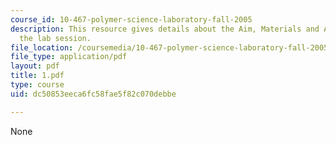 ```yaml
---
course_id: 10-467-polymer-science-laboratory-fall-2005
description: This resource gives details about the Aim, Materials and Apparatus of
  the lab session.
file_location: /coursemedia/10-467-polymer-science-laboratory-fall-2005/dc50853eeca6fc58fae5f82c070debbe_1.pdf
file_type: application/pdf
layout: pdf
title: 1.pdf
type: course
uid: dc50853eeca6fc58fae5f82c070debbe

---
```

None